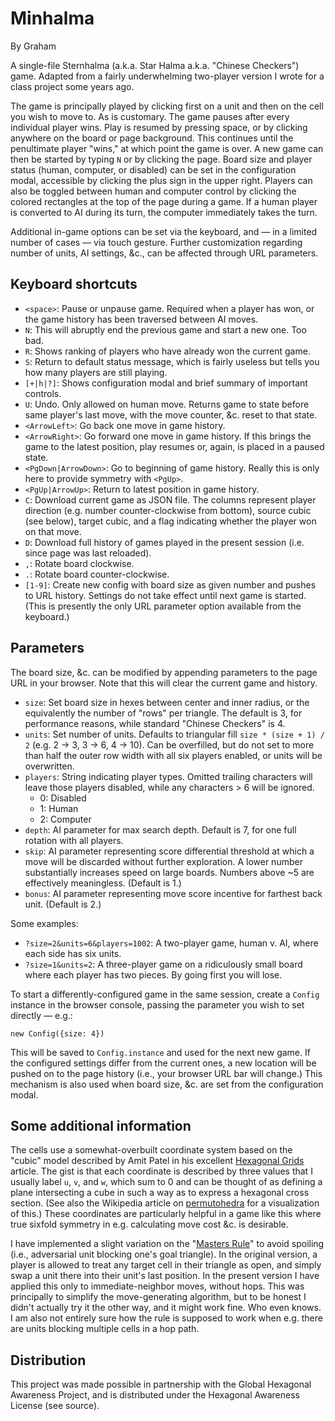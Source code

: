 Minhalma
========
By Graham

A single-file Sternhalma (a.k.a. Star Halma a.k.a. "Chinese Checkers") game. Adapted from a fairly underwhelming two-player version I wrote for a class project some years ago.

The game is principally played by clicking first on a unit and then on the cell you wish to move to. As is customary. The game pauses after every individual player wins. Play is resumed by pressing space, or by clicking anywhere on the board or page background. This continues until the penultimate player "wins," at which point the game is over. A new game can then be started by typing `N` or by clicking the page. Board size and player status (human, computer, or disabled) can be set in the configuration modal, accessible by clicking the plus sign in the upper right. Players can also be toggled between human and computer control by clicking the colored rectangles at the top of the page during a game. If a human player is converted to AI during its turn, the computer immediately takes the turn.

Additional in-game options can be set via the keyboard, and — in a limited number of cases — via touch gesture. Further customization regarding number of units, AI settings, &c., can be affected through URL parameters.

## Keyboard shortcuts

- `<space>`: Pause or unpause game. Required when a player has won, or the game history has been traversed between AI moves.
- `N`: This will abruptly end the previous game and start a new one. Too bad.
- `R`: Shows ranking of players who have already won the current game.
- `S`: Return to default status message, which is fairly useless but tells you how many players are still playing.
- `[+|h|?]`: Shows configuration modal and brief summary of important controls.
- `U`: Undo. Only allowed on human move. Returns game to state before same player's last move, with the move counter, &c. reset to that state.
- `<ArrowLeft>`: Go back one move in game history.
- `<ArrowRight>`: Go forward one move in game history. If this brings the game to the latest position, play resumes or, again, is placed in a paused state.
- `<PgDown|ArrowDown>`: Go to beginning of game history. Really this is only here to provide symmetry with `<PgUp>`.
- `<PgUp|ArrowUp>`: Return to latest position in game history.
- `C`: Download current game as JSON file. The columns represent player direction (e.g. number counter-clockwise from bottom), source cubic (see below), target cubic, and a flag indicating whether the player won on that move.
- `D`: Download full history of games played in the present session (i.e. since page was last reloaded).
- `,`: Rotate board clockwise.
- `.`: Rotate board counter-clockwise.
- `[1-9]`: Create new config with board size as given number and pushes to URL history. Settings do not take effect until next game is started. (This is presently the only URL parameter option available from the keyboard.)

## Parameters

The board size, &c. can be modified by appending parameters to the page URL in your browser. Note that this will clear the current game and history.

- `size`: Set board size in hexes between center and inner radius, or the equivalently the number of "rows" per triangle. The default is 3, for performance reasons, while standard "Chinese Checkers" is 4.
- `units`: Set number of units. Defaults to triangular fill `size * (size + 1) / 2` (e.g. 2 -> 3, 3 -> 6, 4 -> 10). Can be overfilled, but do not set to more than half the outer row width with all six players enabled, or units will be overwritten.
- `players`: String indicating player types. Omitted trailing characters will leave those players disabled, while any characters > 6 will be ignored.
    - 0: Disabled
    - 1: Human
    - 2: Computer
- `depth`: AI parameter for max search depth. Default is 7, for one full rotation with all players.
- `skip`: AI parameter representing score differential threshold at which a move will be discarded without further exploration. A lower number substantially increases speed on large boards. Numbers above ~5 are effectively meaningless. (Default is 1.)
- `bonus`: AI parameter representing move score incentive for farthest back unit. (Default is 2.)

Some examples:

- `?size=2&units=6&players=1002`: A two-player game, human v. AI, where each side has six units.
- `?size=1&units=2`: A three-player game on a ridiculously small board where each player has two pieces. By going first you will lose.

To start a differently-configured game in the same session, create a `Config` instance in the browser console, passing the parameter you wish to set directly &mdash; e.g.:

`new Config({size: 4})`

This will be saved to `Config.instance` and used for the next new game. If the configured settings differ from the current ones, a new location will be pushed on to the page history (i.e., your browser URL bar will change.) This mechanism is also used when board size, &c. are set from the configuration modal.

## Some additional information

The cells use a somewhat-overbuilt coordinate system based on the "cubic" model described by Amit Patel in his excellent [Hexagonal Grids](https://www.redblobgames.com/grids/hexagons/) article. The gist is that each coordinate is described by three values that I usually label `u`, `v`, and `w`, which sum to 0 and can be thought of as defining a plane intersecting a cube in such a way as to express a hexagonal cross section. (See also the Wikipedia article on [permutohedra](https://en.wikipedia.org/wiki/Permutohedron) for a visualization of this.) These coordinates are particularly helpful in a game like this where true sixfold symmetry in e.g. calculating move cost &c. is desirable.

I have implemented a slight variation on the "[Masters Rule](https://www.mastersofgames.com/rules/chinese-checkers-rules.htm)" to avoid spoiling (i.e., adversarial unit blocking one's goal triangle). In the original version, a player is allowed to treat any target cell in their triangle as open, and simply swap a unit there into their unit's last position. In the present version I have applied this only to immediate-neighbor moves, without hops. This was principally to simplify the move-generating algorithm, but to be honest I didn't actually try it the other way, and it might work fine. Who even knows. I am also not entirely sure how the rule is supposed to work when e.g. there are units blocking multiple cells in a hop path.

## Distribution

This project was made possible in partnership with the Global Hexagonal Awareness Project, and is distributed under the Hexagonal Awareness License (see source).